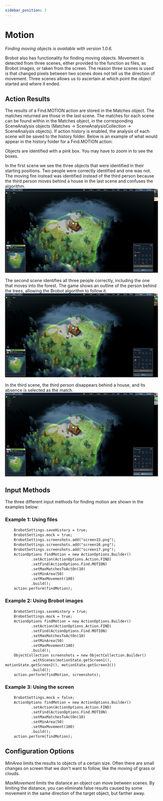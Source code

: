 ```yaml
---
sidebar_position: 3
---
```


# Motion

_Finding moving objects is available with version 1.0.6._

Brobot also has functionality for finding moving objects. Movement is detected from three scenes, either
provided to the function as files, as Brobot images, or taken from the screen. The reason three scenes is used is that 
changed pixels between two scenes does not tell us the direction of movement. Three scenes allows us to 
ascertain at which point the object started and where it ended.   

## Action Results

The results of a Find.MOTION action are stored in the Matches object. The matches returned are those in the last
scene. The matches for each scene can be found within in the Matches object, in the corresponding SceneAnalysis
objects (Matches -> SceneAnalysisCollection -> SceneAnalysis objects). If action history is
enabled, the analysis of each scene will be saved to the history folder. Below is an example of what would appear
in the history folder for a Find.MOTION action:  

Objects are identified with a pink box. You may have to zoom in to see the boxes.   

In the first scene we see the three objects that were identified in their starting positions. 
Two people were correctly identified and one was not. The moving fire instead was identified instead of the 
third person because the third person moves behind a house in the last scene and confuses the algorithm.    
![motion_history.png](/img/motion/motion1.png)

The second scene identifies all three people correctly, including the one that moves into the forest. 
The game shows an outline of the person behind the trees, allowing the Brobot algorithm to follow it.  
![motion_history.png](/img/motion/motion2.png)

In the third scene, the third person disappears behind a house, and its absence is selected as the match.  
![motion_history.png](/img/motion/motion3.png)

## Input Methods

The three different input methods for finding motion are shown in the examples below:

### Example 1: Using files  

        BrobotSettings.saveHistory = true;
        BrobotSettings.mock = true;
        BrobotSettings.screenshots.add("screen15.png");
        BrobotSettings.screenshots.add("screen16.png");
        BrobotSettings.screenshots.add("screen17.png");
        ActionOptions findMotion = new ActionOptions.Builder()
                .setAction(ActionOptions.Action.FIND)
                .setFind(ActionOptions.Find.MOTION)
                .setMaxMatchesToActOn(10)
                .setMinArea(50)
                .setMaxMovement(100)
                .build();
        action.perform(findMotion);

### Example 2: Using Brobot images  

        BrobotSettings.saveHistory = true;
        BrobotSettings.mock = true;
        ActionOptions findMotion = new ActionOptions.Builder()
                .setAction(ActionOptions.Action.FIND)
                .setFind(ActionOptions.Find.MOTION)
                .setMaxMatchesToActOn(10)
                .setMinArea(50)
                .setMaxMovement(100)
                .build();
        ObjectCollection screenshots = new ObjectCollection.Builder()
                .withScenes(motionState.getScreen1(), motionState.getScreen2(), motionState.getScreen3())
                .build();
        action.perform(findMotion, screenshots);

### Example 3: Using the screen  

        BrobotSettings.mock = false;
        ActionOptions findMotion = new ActionOptions.Builder()
                .setAction(ActionOptions.Action.FIND)
                .setFind(ActionOptions.Find.MOTION)
                .setMaxMatchesToActOn(10)
                .setMinArea(50)
                .setMaxMovement(100)
                .build();
        action.perform(findMotion);

## Configuration Options

_MinArea_ limits the results to objects of a certain size. Often there are small changes on screen that we don't 
want to follow, like the moving of grass or clouds.  

_MaxMovement_ limits the distance an object can move between scenes. By limiting the distance, you can eliminate
false results caused by some movement in the same direction of the target object, but farther away.  
